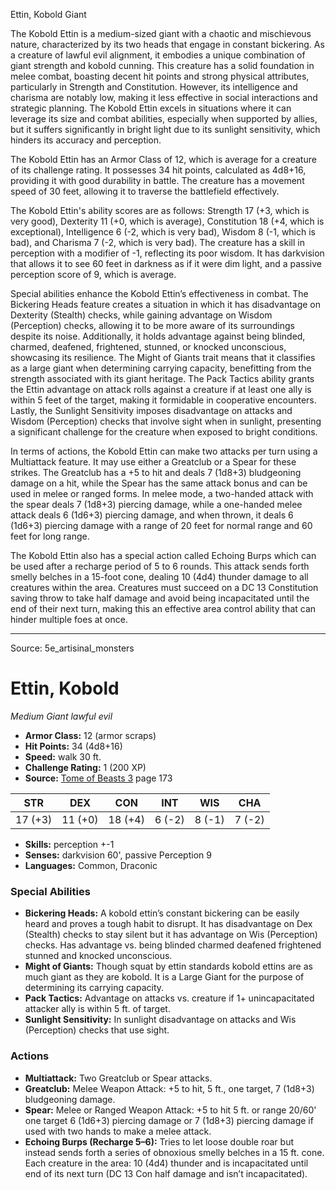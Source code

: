 <MonsterName/>Ettin, Kobold</MonsterName>
<CreatureType/>Giant</CreatureType>

<summary>The Kobold Ettin is a medium-sized giant with a chaotic and mischievous nature, characterized by its two heads that engage in constant bickering. As a creature of lawful evil alignment, it embodies a unique combination of giant strength and kobold cunning. This creature has a solid foundation in melee combat, boasting decent hit points and strong physical attributes, particularly in Strength and Constitution. However, its intelligence and charisma are notably low, making it less effective in social interactions and strategic planning. The Kobold Ettin excels in situations where it can leverage its size and combat abilities, especially when supported by allies, but it suffers significantly in bright light due to its sunlight sensitivity, which hinders its accuracy and perception.</summary>

<detail>

The Kobold Ettin has an Armor Class of 12, which is average for a creature of its challenge rating. It possesses 34 hit points, calculated as 4d8+16, providing it with good durability in battle. The creature has a movement speed of 30 feet, allowing it to traverse the battlefield effectively.

The Kobold Ettin's ability scores are as follows: Strength 17 (+3, which is very good), Dexterity 11 (+0, which is average), Constitution 18 (+4, which is exceptional), Intelligence 6 (-2, which is very bad), Wisdom 8 (-1, which is bad), and Charisma 7 (-2, which is very bad). The creature has a skill in perception with a modifier of -1, reflecting its poor wisdom. It has darkvision that allows it to see 60 feet in darkness as if it were dim light, and a passive perception score of 9, which is average.

Special abilities enhance the Kobold Ettin’s effectiveness in combat. The Bickering Heads feature creates a situation in which it has disadvantage on Dexterity (Stealth) checks, while gaining advantage on Wisdom (Perception) checks, allowing it to be more aware of its surroundings despite its noise. Additionally, it holds advantage against being blinded, charmed, deafened, frightened, stunned, or knocked unconscious, showcasing its resilience. The Might of Giants trait means that it classifies as a large giant when determining carrying capacity, benefitting from the strength associated with its giant heritage. The Pack Tactics ability grants the Ettin advantage on attack rolls against a creature if at least one ally is within 5 feet of the target, making it formidable in cooperative encounters. Lastly, the Sunlight Sensitivity imposes disadvantage on attacks and Wisdom (Perception) checks that involve sight when in sunlight, presenting a significant challenge for the creature when exposed to bright conditions.

In terms of actions, the Kobold Ettin can make two attacks per turn using a Multiattack feature. It may use either a Greatclub or a Spear for these strikes. The Greatclub has a +5 to hit and deals 7 (1d8+3) bludgeoning damage on a hit, while the Spear has the same attack bonus and can be used in melee or ranged forms. In melee mode, a two-handed attack with the spear deals 7 (1d8+3) piercing damage, while a one-handed melee attack deals 6 (1d6+3) piercing damage, and when thrown, it deals 6 (1d6+3) piercing damage with a range of 20 feet for normal range and 60 feet for long range.

The Kobold Ettin also has a special action called Echoing Burps which can be used after a recharge period of 5 to 6 rounds. This attack sends forth smelly belches in a 15-foot cone, dealing 10 (4d4) thunder damage to all creatures within the area. Creatures must succeed on a DC 13 Constitution saving throw to take half damage and avoid being incapacitated until the end of their next turn, making this an effective area control ability that can hinder multiple foes at once.</detail>



---

Source: 5e_artisinal_monsters

# Ettin, Kobold

*Medium* *Giant* *lawful evil*

- **Armor Class:** 12 (armor scraps)
- **Hit Points:** 34 (4d8+16)
- **Speed:** walk 30 ft.
- **Challenge Rating:** 1 (200 XP)
- **Source:** [Tome of Beasts 3](https://koboldpress.com/kpstore/product/tome-of-beasts-3-for-5th-edition/) page 173

| STR | DEX | CON | INT | WIS | CHA |
| --- | --- | --- | --- | --- | --- |
| 17 (+3) | 11 (+0) | 18 (+4) | 6 (-2) | 8 (-1) | 7 (-2) |

- **Skills:** perception +-1
- **Senses:** darkvision 60', passive Perception 9
- **Languages:** Common, Draconic

### Special Abilities

- **Bickering Heads:** A kobold ettin’s constant bickering can be easily heard and proves a tough habit to disrupt. It has disadvantage on Dex (Stealth) checks to stay silent but it has advantage on Wis (Perception) checks. Has advantage vs. being blinded charmed deafened frightened stunned and knocked unconscious.
- **Might of Giants:** Though squat by ettin standards kobold ettins are as much giant as they are kobold. It is a Large Giant for the purpose of determining its carrying capacity.
- **Pack Tactics:** Advantage on attacks vs. creature if 1+ unincapacitated attacker ally is within 5 ft. of target.
- **Sunlight Sensitivity:** In sunlight disadvantage on attacks and Wis (Perception) checks that use sight.

### Actions

- **Multiattack:** Two Greatclub or Spear attacks.
- **Greatclub:** Melee Weapon Attack: +5 to hit, 5 ft., one target, 7 (1d8+3) bludgeoning damage.
- **Spear:** Melee or Ranged Weapon Attack: +5 to hit 5 ft. or range 20/60' one target 6 (1d6+3) piercing damage or 7 (1d8+3) piercing damage if used with two hands to make a melee attack.
- **Echoing Burps (Recharge 5–6):** Tries to let loose double roar but instead sends forth a series of obnoxious smelly belches in a 15 ft. cone. Each creature in the area: 10 (4d4) thunder and is incapacitated until end of its next turn (DC 13 Con half damage and isn’t incapacitated).




